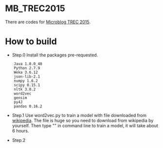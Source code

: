 # MB_TREC2015
There are codes for [Microblog TREC 2015].

# How to build
+ Step.0 Install the packages pre-requested.
```
	Java 1.8.0_40
	Python 2.7.9
	Weka 3.6.12
	json-lib-2.1
	numpy 1.6.2
	scipy 0.15.1
	nltk 3.0.2
	word2vec
	gensim
	py4J
	pandas 0.16.2
```

+ Step.1 Use word2vec.py to train a model with file downloaded from [wikipedia]. The file is huge so you need to download from wikipedia by yourself. Then type "" in command line to train a model, it will take about 6 hours.

+ Step.2 


[Microblog TREC 2015]:https://github.com/lintool/twitter-tools/wiki/TREC-2015-Track-Guidelines
[wikipedia]:http://dumps.wikimedia.org/enwiki/
